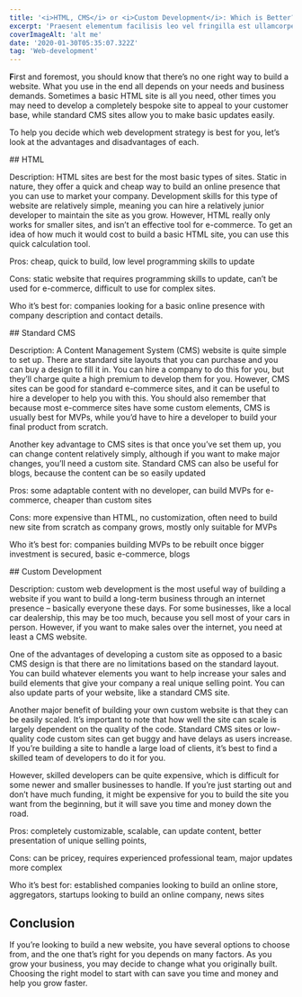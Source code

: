 ```yaml
---
title: '<i>HTML, CMS</i> or <i>Custom Development</i>: Which is Better?'
excerpt: 'Praesent elementum facilisis leo vel fringilla est ullamcorper eget. At imperdiet dui accumsan sit amet nulla facilisi morbi tempus.'
coverImageAlt: 'alt me'
date: '2020-01-30T05:35:07.322Z'
tag: 'Web-development'
---
```


**F**irst and foremost, you should know that there’s no one right way to build a website. What you use in the end all depends on your needs and business demands. Sometimes a basic HTML site is all you need, other times you may need to develop a completely bespoke site to appeal to your customer base, while standard CMS sites allow you to make basic updates easily.

To help you decide which web development strategy is best for you, let’s look at the advantages and disadvantages of each.

<ParagraphWithImage imageName="html">
  ## HTML

  Description: HTML sites are best for the most basic types of sites. Static in nature, they offer a quick and cheap way to build an online presence that you can use to market your company. Development skills for this type of website are relatively simple, meaning you can hire a relatively junior developer to maintain the site as you grow. However, HTML really only works for smaller sites, and isn’t an effective tool for e-commerce. To get an idea of how much it would cost to build a basic HTML site, you can use this quick calculation tool.

  Pros: cheap, quick to build, low level programming skills to update

  Cons: static website that requires programming skills to update, can’t be used for e-commerce, difficult to use for complex sites.

  Who it’s best for: companies looking for a basic online presence with company description and contact details.
</ParagraphWithImage>

<ParagraphWithImage imageName="cms">
  ## Standard CMS

  Description: A Content Management System (CMS) website is quite simple to set up. There are standard site layouts that you can purchase and you can buy a design to fill it in. You can hire a company to do this for you, but they’ll charge quite a high premium to develop them for you. However, CMS sites can be good for standard e-commerce sites, and it can be useful to hire a developer to help you with this. You should also remember that because most e-commerce sites have some custom elements, CMS is usually best for MVPs, while you’d have to hire a developer to build your final product from scratch.

  Another key advantage to CMS sites is that once you’ve set them up, you can change content relatively simply, although if you want to make major changes, you’ll need a custom site. Standard CMS can also be useful for blogs, because the content can be so easily updated

  Pros: some adaptable content with no developer, can build MVPs for e-commerce, cheaper than custom sites

  Cons: more expensive than HTML, no customization, often need to build new site from scratch as company grows, mostly only suitable for MVPs

  Who it’s best for: companies building MVPs to be rebuilt once bigger investment is secured, basic e-commerce, blogs
</ParagraphWithImage>

<ParagraphWithImage imageName="custom-development">
  ## Custom Development

  Description: custom web development is the most useful way of building a website if you want to build a long-term business through an internet presence – basically everyone these days. For some businesses, like a local car dealership, this may be too much, because you sell most of your cars in person. However, if you want to make sales over the internet, you need at least a CMS website.

  One of the advantages of developing a custom site as opposed to a basic CMS design is that there are no limitations based on the standard layout. You can build whatever elements you want to help increase your sales and build elements that give your company a real unique selling point. You can also update parts of your website, like a standard CMS site.

  Another major benefit of building your own custom website is that they can be easily scaled. It’s important to note that how well the site can scale is largely dependent on the quality of the code. Standard CMS sites or low-quality code custom sites can get buggy and have delays as users increase. If you’re building a site to handle a large load of clients, it’s best to find a skilled team of developers to do it for you.

  However, skilled developers can be quite expensive, which is difficult for some newer and smaller businesses to handle. If you’re just starting out and don’t have much funding, it might be expensive for you to build the site you want from the beginning, but it will save you time and money down the road.

  Pros: completely customizable, scalable, can update content, better presentation of unique selling points,

  Cons: can be pricey, requires experienced professional team, major updates more complex

  Who it’s best for: established companies looking to build an online store, aggregators, startups looking to build an online company, news sites
</ParagraphWithImage>

<Separator type="color-line" lineColor="#D3D3FF" imageName="peopleWithBasket"/>

## Conclusion

If you’re looking to build a new website, you have several options to choose from, and the one that’s right for you depends on many factors. As you grow your business, you may decide to change what you originally built. Choosing the right model to start with can save you time and money and help you grow faster.
